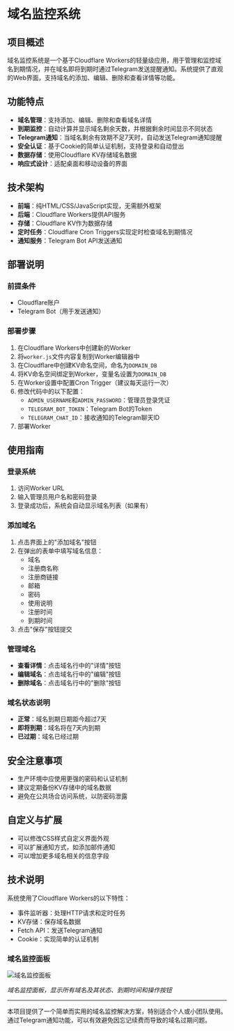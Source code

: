 # 域名监控系统

## 项目概述

域名监控系统是一个基于Cloudflare Workers的轻量级应用，用于管理和监控域名到期情况，并在域名即将到期时通过Telegram发送提醒通知。系统提供了直观的Web界面，支持域名的添加、编辑、删除和查看详情等功能。

## 功能特点

- **域名管理**：支持添加、编辑、删除和查看域名详情
- **到期监控**：自动计算并显示域名剩余天数，并根据剩余时间显示不同状态
- **Telegram通知**：当域名剩余有效期不足7天时，自动发送Telegram通知提醒
- **安全认证**：基于Cookie的简单认证机制，支持登录和自动登出
- **数据存储**：使用Cloudflare KV存储域名数据
- **响应式设计**：适配桌面和移动设备的界面

## 技术架构

- **前端**：纯HTML/CSS/JavaScript实现，无需额外框架
- **后端**：Cloudflare Workers提供API服务
- **存储**：Cloudflare KV作为数据存储
- **定时任务**：Cloudflare Cron Triggers实现定时检查域名到期情况
- **通知服务**：Telegram Bot API发送通知

## 部署说明

### 前提条件

- Cloudflare账户
- Telegram Bot（用于发送通知）

### 部署步骤

1. 在Cloudflare Workers中创建新的Worker
2. 将`worker.js`文件内容复制到Worker编辑器中
3. 在Cloudflare中创建KV命名空间，命名为`DOMAIN_DB`
4. 将KV命名空间绑定到Worker，变量名设置为`DOMAIN_DB`
5. 在Worker设置中配置Cron Trigger（建议每天运行一次）
6. 修改代码中的以下配置：
   - `ADMIN_USERNAME`和`ADMIN_PASSWORD`：管理员登录凭证
   - `TELEGRAM_BOT_TOKEN`：Telegram Bot的Token
   - `TELEGRAM_CHAT_ID`：接收通知的Telegram聊天ID
7. 部署Worker

## 使用指南

### 登录系统

1. 访问Worker URL
2. 输入管理员用户名和密码登录
3. 登录成功后，系统会自动显示域名列表（如果有）

### 添加域名

1. 点击界面上的"添加域名"按钮
2. 在弹出的表单中填写域名信息：
   - 域名
   - 注册商名称
   - 注册商链接
   - 邮箱
   - 密码
   - 使用说明
   - 注册时间
   - 到期时间
3. 点击"保存"按钮提交

### 管理域名

- **查看详情**：点击域名行中的"详情"按钮
- **编辑域名**：点击域名行中的"编辑"按钮
- **删除域名**：点击域名行中的"删除"按钮

### 域名状态说明

- **正常**：域名到期日期距今超过7天
- **即将到期**：域名将在7天内到期
- **已过期**：域名已经过期

## 安全注意事项

- 生产环境中应使用更强的密码和认证机制
- 建议定期备份KV存储中的域名数据
- 避免在公共场合访问系统，以防密码泄露

## 自定义与扩展

- 可以修改CSS样式自定义界面外观
- 可以扩展通知方式，如添加邮件通知
- 可以增加更多域名相关的信息字段

## 技术说明

系统使用了Cloudflare Workers的以下特性：

- 事件监听器：处理HTTP请求和定时任务
- KV存储：保存域名数据
- Fetch API：发送Telegram通知
- Cookie：实现简单的认证机制


### 域名监控面板

![域名监控面板](./images/domain-dashboard.png)

*域名监控面板，显示所有域名及其状态、到期时间和操作按钮*

---

本项目提供了一个简单而实用的域名监控解决方案，特别适合个人或小团队使用。通过Telegram通知功能，可以有效避免因忘记续费而导致的域名过期问题。
